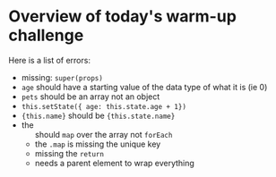 # Overview of today's warm-up challenge

Here is a list of errors:

* missing: `super(props)`
* `age` should have a starting value of the data type of what it is (ie 0)
* `pets` should be an array not an object
* `this.setState({ age: this.state.age + 1})`
* `{this.name}` should be `{this.state.name}`
* the <ul> should `map` over the array not `forEach`
* the `.map` is missing the unique key
* missing the `return`
* needs a parent element to wrap everything
